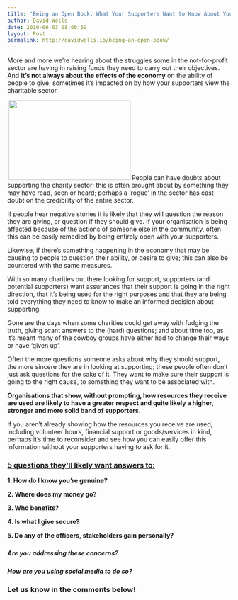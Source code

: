 ```yaml
---
title: 'Being an Open Book: What Your Supporters Want to Know About You'
author: David Wells
date: 2010-06-03 08:00:59
layout: Post
permalink: http://davidwells.io/being-an-open-book/
---
```

More and more we’re hearing about the struggles some in the not-for-profit sector are having in raising funds they need to carry out their objectives. And <strong>it’s not always about the effects of the economy</strong> on the ability of people to give; sometimes it’s impacted on by how your supporters view the charitable sector.

<a href="https://s3-us-west-2.amazonaws.com/assets.davidwells.io/legacy/2010/06/open-book1.png"><img class="alignright size-full wp-image-2099" style="margin-left: 3px; margin-right: 3px;" title="open-book" src="https://s3-us-west-2.amazonaws.com/assets.davidwells.io/legacy/2010/06/open-book1.png" alt="" width="275" height="180" /></a>People can have doubts about supporting the charity sector; this is often brought about by something they may have read, seen or heard; perhaps a ‘rogue’ in the sector has cast doubt on the credibility of the entire sector.

If people hear negative stories it is likely that they will question the reason they are giving, or question if they should give. If your organisation is being affected because of the actions of someone else in the community, often this can be easily remedied by being entirely open with your supporters.

Likewise, if there’s something happening in the economy that may be causing to people to question their ability, or desire to give; this can also be countered with the same measures.

With so many charities out there looking for support, supporters (and potential supporters) want assurances that their support is going in the right direction, that it’s being used for the right purposes and that they are being told everything they need to know to make an informed decision about supporting.

Gone are the days when some charities could get away with fudging the truth, giving scant answers to the (hard) questions; and about time too, as it’s meant many of the cowboy groups have either had to change their ways or have ‘given up’.
<!--more-->
Often the more questions someone asks about why they should support, the more sincere they are in looking at supporting; these people often don’t just ask questions for the sake of it. They want to make sure their support is going to the right cause, to something they want to be associated with.

<strong>Organisations that show, without prompting, how resources they receive are used are likely to have a greater respect and quite likely a higher, stronger and more solid band of supporters.</strong>

If you aren’t already showing how the resources you receive are used; including volunteer hours, financial support or goods/services in kind, perhaps it’s time to reconsider and see how you can easily offer this information without your supporters having to ask for it.
<h3><span style="text-decoration: underline;">5 questions they’ll likely want answers to:</span></h3>
<strong>1. How do I know you’re genuine?</strong>

<strong>2. Where does my money go?</strong>

<strong>3. Who benefits?</strong>

<strong>4. Is what I give secure?</strong>

<strong>5. Do any of the officers, stakeholders gain personally?</strong>
<h3><strong> </strong></h3>
<h5>Are you addressing these concerns?</h5>
<h5>How are you using social media to do so?</h5>
<h3>Let us know in the comments below!</h3>
